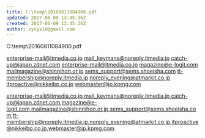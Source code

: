 ```yaml
---
title: C:\temp\20160811084900.pdf
updated: 2017-06-09 13:45:36Z
created: 2017-06-09 13:45:36Z
author: xyvyx10@gmail.com
---
```


C:\temp\20160811084900.pdf

enterprise-mail@itmedia.co.jp
mail_keymans@noreply.itmedia.jp
catch-up@japan.zdnet.com
enterprise-mail@itmedia.co.jp
magazine@e-logit.com
mailmagazine@shinnihon.or.jp
sems_support@sems.shoeisha.com
tt-membership@noreply.itmedia.jp
noreply_evening@atmarkit.co.jp
itproactive@nikkeibp.co.jp
webmaster@jp.kpmg.com

enterprise-mail@itmedia.co.jp,mail_keymans@noreply.itmedia.jp,catch-up@japan.zdnet.com,magazine@e-logit.com,mailmagazine@shinnihon.or.jp,sems_support@sems.shoeisha.com,tt-membership@noreply.itmedia.jp,noreply_evening@atmarkit.co.jp,itproactive@nikkeibp.co.jp,webmaster@jp.kpmg.com